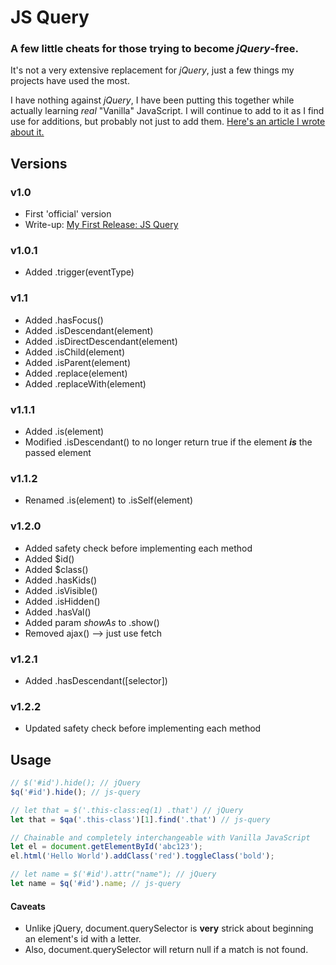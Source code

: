 # JS Query
### A few little cheats for those trying to become _jQuery_-free.
It's not a very extensive replacement for _jQuery_, just a few things my projects have used the most.

I have nothing against _jQuery_, I have been putting this together while actually learning _real_ "Vanilla" JavaScript. I will continue to add to it as I find use for additions, but probably not just to add them. [Here's an article I wrote about it.](https://dev.to/edlinkiii/refactoring-jquery-2klg)

## Versions
### v1.0
* First 'official' version
* Write-up: [My First Release: JS Query](https://dev.to/edlinkiii/my-first-release-1p67)
### v1.0.1
* Added .trigger(eventType)
### v1.1
* Added .hasFocus()
* Added .isDescendant(element)
* Added .isDirectDescendant(element)
* Added .isChild(element)
* Added .isParent(element)
* Added .replace(element)
* Added .replaceWith(element)
### v1.1.1
* Added .is(element)
* Modified .isDescendant() to no longer return true if the element _**is**_ the passed element
### v1.1.2
* Renamed .is(element) to .isSelf(element)
### v1.2.0
* Added safety check before implementing each method
* Added $id()
* Added $class()
* Added .hasKids()
* Added .isVisible()
* Added .isHidden()
* Added .hasVal()
* Added param _showAs_ to .show()
* Removed ajax() --> just use fetch
### v1.2.1
* Added .hasDescendant([selector])
### v1.2.2
* Updated safety check before implementing each method

## Usage
```javascript
// $('#id').hide(); // jQuery
$q('#id').hide(); // js-query

// let that = $('.this-class:eq(1) .that') // jQuery
let that = $qa('.this-class')[1].find('.that') // js-query

// Chainable and completely interchangeable with Vanilla JavaScript
let el = document.getElementById('abc123');
el.html('Hello World').addClass('red').toggleClass('bold');

// let name = $('#id').attr("name"); // jQuery
let name = $q('#id').name; // js-query
```

#### Caveats
* Unlike jQuery, document.querySelector is **very** strick about beginning an element's id with a letter.
* Also, document.querySelector will return null if a match is not found.
